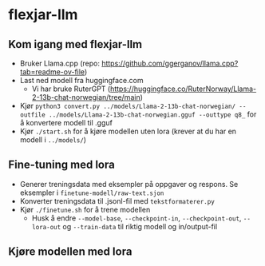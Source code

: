 # flexjar-llm

## Kom igang med flexjar-llm
- Bruker Llama.cpp (repo: https://github.com/ggerganov/llama.cpp?tab=readme-ov-file)
- Last ned modell fra huggingface.com
    - Vi har bruke RuterGPT (https://huggingface.co/RuterNorway/Llama-2-13b-chat-norwegian/tree/main)
- Kjør `python3 convert.py ../models/Llama-2-13b-chat-norwegian/ --outfile ../models/Llama-2-13b-chat-norwegian.gguf --outtype q8_` for å konvertere modell til .gguf
- Kjør `./start.sh` for å kjøre modellen uten lora (krever at du har en modell i `../models/`)

## Fine-tuning med lora
- Generer treningsdata med eksempler på oppgaver og respons. Se eksempler i `finetune-modell/raw-text.sjon`
- Konverter treningsdata til .jsonl-fil med `tekstformaterer.py`
- Kjør `./finetune.sh` for å trene modellen 
    - Husk å endre 
    `--model-base`, 
    `--checkpoint-in`,
    `--checkpoint-out`,
    `--lora-out` og 
    `--train-data` til riktig modell og in/output-fil

## Kjøre modellen med lora

